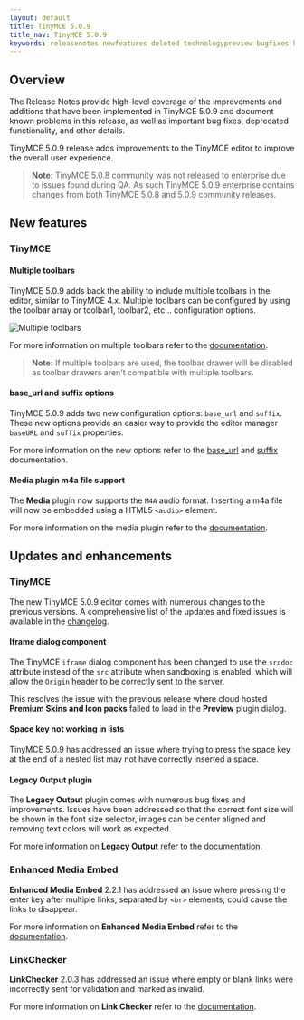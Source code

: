 ```yaml
---
layout: default
title: TinyMCE 5.0.9
title_nav: TinyMCE 5.0.9
keywords: releasenotes newfeatures deleted technologypreview bugfixes knownissues
---
```


## Overview

The Release Notes provide high-level coverage of the improvements and additions that have been implemented in TinyMCE 5.0.9 and document known problems in this release, as well as important bug fixes, deprecated functionality, and other details.

TinyMCE 5.0.9 release adds improvements to the TinyMCE editor to improve the overall user experience.

> **Note:** TinyMCE 5.0.8 community was not released to enterprise due to issues found during QA. As such TinyMCE 5.0.9 enterprise contains changes from both TinyMCE 5.0.8 and 5.0.9 community releases.

## New features

### TinyMCE

#### Multiple toolbars

TinyMCE 5.0.9 adds back the ability to include multiple toolbars in the editor, similar to TinyMCE 4.x. Multiple toolbars can be configured by using the toolbar array or toolbar1, toolbar2, etc... configuration options.

![Multiple toolbars]({{site.baseurl}}/images/multiple-toolbars.png)

For more information on multiple toolbars refer to the [documentation]({{site.baseurl}}/configure/editor-appearance/#usingmultipletoolbars).

> **Note:** If multiple toolbars are used, the toolbar drawer will be disabled as toolbar drawers aren't compatible with multiple toolbars.

#### base_url and suffix options

TinyMCE 5.0.9 adds two new configuration options: `base_url` and `suffix`. These new options provide an easier way to provide the editor manager `baseURL` and `suffix` properties.

For more information on the new options refer to the [base_url]({{site.baseurl}}/configure/integration-and-setup/#base_url) and [suffix]({{site.baseurl}}/configure/integration-and-setup/#suffix) documentation.

#### Media plugin m4a file support

The **Media** plugin now supports the `M4A` audio format. Inserting a m4a file will now be embedded using a HTML5 `<audio>` element.

For more information on the media plugin refer to the [documentation]({{site.baseurl}}/plugins/media/).

## Updates and enhancements

### TinyMCE

The new TinyMCE 5.0.9 editor comes with numerous changes to the previous versions. A comprehensive list of the updates and fixed issues is available in the [changelog]({{site.baseurl}}/changelog/#version509june262019).

#### Iframe dialog component

The TinyMCE `iframe` dialog component has been changed to use the `srcdoc` attribute instead of the `src` attribute when sandboxing is enabled, which will allow the `Origin` header to be correctly sent to the server.

This resolves the issue with the previous release where cloud hosted **Premium Skins and Icon packs** failed to load in the **Preview** plugin dialog.

#### Space key not working in lists

TinyMCE 5.0.9 has addressed an issue where trying to press the space key at the end of a nested list may not have correctly inserted a space. 

#### Legacy Output plugin

The **Legacy Output** plugin comes with numerous bug fixes and improvements. Issues have been addressed so that the correct font size will be shown in the font size selector, images can be center aligned and removing text colors will work as expected.

For more information on **Legacy Output** refer to the [documentation]({{site.baseurl}}/plugins/legacyoutput/).

### Enhanced Media Embed

**Enhanced Media Embed** 2.2.1 has addressed an issue where pressing the enter key after multiple links, separated by `<br>` elements, could cause the links to disappear.

For more information on **Enhanced Media Embed** refer to the [documentation]({{site.baseurl}}/plugins/mediaembed/).

### LinkChecker

**LinkChecker** 2.0.3 has addressed an issue where empty or blank links were incorrectly sent for validation and marked as invalid.

For more information on **Link Checker** refer to the [documentation]({{site.baseurl}}/plugins/linkchecker/).